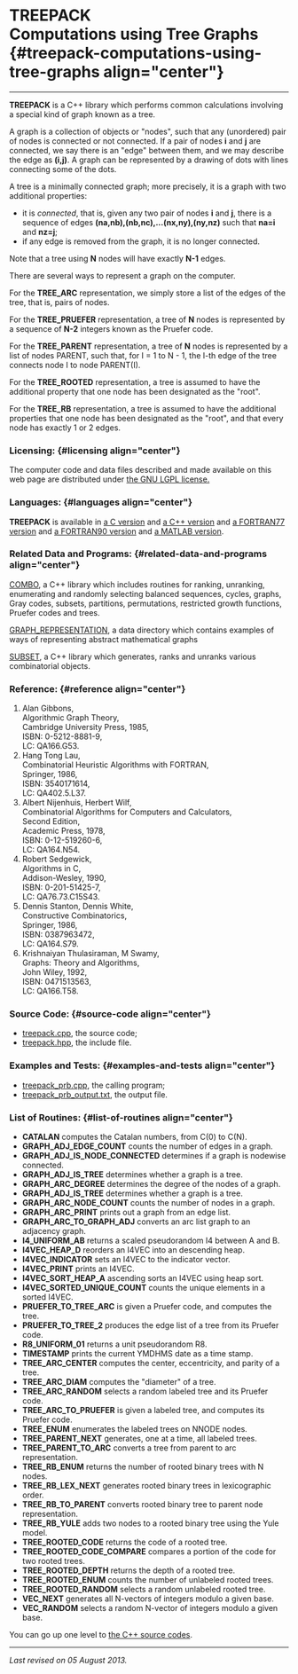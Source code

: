 TREEPACK\
Computations using Tree Graphs {#treepack-computations-using-tree-graphs align="center"}
==============================

------------------------------------------------------------------------

**TREEPACK** is a C++ library which performs common calculations
involving a special kind of graph known as a tree.

A graph is a collection of objects or "nodes", such that any (unordered)
pair of nodes is connected or not connected. If a pair of nodes **i**
and **j** are connected, we say there is an "edge" between them, and we
may describe the edge as **(i,j)**. A graph can be represented by a
drawing of dots with lines connecting some of the dots.

A tree is a minimally connected graph; more precisely, it is a graph
with two additional properties:

-   it is *connected*, that is, given any two pair of nodes **i** and
    **j**, there is a sequence of edges
    **(na,nb),(nb,nc),...(nx,ny),(ny,nz)** such that **na=i** and
    **nz=j**;
-   if any edge is removed from the graph, it is no longer connected.

Note that a tree using **N** nodes will have exactly **N-1** edges.

There are several ways to represent a graph on the computer.

For the **TREE\_ARC** representation, we simply store a list of the
edges of the tree, that is, pairs of nodes.

For the **TREE\_PRUEFER** representation, a tree of **N** nodes is
represented by a sequence of **N-2** integers known as the Pruefer code.

For the **TREE\_PARENT** representation, a tree of **N** nodes is
represented by a list of nodes PARENT, such that, for I = 1 to N - 1,
the I-th edge of the tree connects node I to node PARENT(I).

For the **TREE\_ROOTED** representation, a tree is assumed to have the
additional property that one node has been designated as the "root".

For the **TREE\_RB** representation, a tree is assumed to have the
additional properties that one node has been designated as the "root",
and that every node has exactly 1 or 2 edges.

### Licensing: {#licensing align="center"}

The computer code and data files described and made available on this
web page are distributed under [the GNU LGPL
license.](../../txt/gnu_lgpl.txt)

### Languages: {#languages align="center"}

**TREEPACK** is available in [a C
version](../../c_src/treepack/treepack.html) and [a C++
version](../../cpp_src/treepack/treepack.html) and [a FORTRAN77
version](../../f77_src/treepack/treepack.html) and [a FORTRAN90
version](../../f_src/treepack/treepack.html) and [a MATLAB
version](../../m_src/treepack/treepack.html).

### Related Data and Programs: {#related-data-and-programs align="center"}

[COMBO](../../cpp_src/combo/combo.html), a C++ library which includes
routines for ranking, unranking, enumerating and randomly selecting
balanced sequences, cycles, graphs, Gray codes, subsets, partitions,
permutations, restricted growth functions, Pruefer codes and trees.

[GRAPH\_REPRESENTATION](../../data/graph_representation/graph_representation.html),
a data directory which contains examples of ways of representing
abstract mathematical graphs

[SUBSET](../../cpp_src/subset/subset.html), a C++ library which
generates, ranks and unranks various combinatorial objects.

### Reference: {#reference align="center"}

1.  Alan Gibbons,\
    Algorithmic Graph Theory,\
    Cambridge University Press, 1985,\
    ISBN: 0-5212-8881-9,\
    LC: QA166.G53.
2.  Hang Tong Lau,\
    Combinatorial Heuristic Algorithms with FORTRAN,\
    Springer, 1986,\
    ISBN: 3540171614,\
    LC: QA402.5.L37.
3.  Albert Nijenhuis, Herbert Wilf,\
    Combinatorial Algorithms for Computers and Calculators,\
    Second Edition,\
    Academic Press, 1978,\
    ISBN: 0-12-519260-6,\
    LC: QA164.N54.
4.  Robert Sedgewick,\
    Algorithms in C,\
    Addison-Wesley, 1990,\
    ISBN: 0-201-51425-7,\
    LC: QA76.73.C15S43.
5.  Dennis Stanton, Dennis White,\
    Constructive Combinatorics,\
    Springer, 1986,\
    ISBN: 0387963472,\
    LC: QA164.S79.
6.  Krishnaiyan Thulasiraman, M Swamy,\
    Graphs: Theory and Algorithms,\
    John Wiley, 1992,\
    ISBN: 0471513563,\
    LC: QA166.T58.

### Source Code: {#source-code align="center"}

-   [treepack.cpp](treepack.cpp), the source code;
-   [treepack.hpp](treepack.hpp), the include file.

### Examples and Tests: {#examples-and-tests align="center"}

-   [treepack\_prb.cpp](treepack_prb.cpp), the calling program;
-   [treepack\_prb\_output.txt](treepack_prb_output.txt), the output
    file.

### List of Routines: {#list-of-routines align="center"}

-   **CATALAN** computes the Catalan numbers, from C(0) to C(N).
-   **GRAPH\_ADJ\_EDGE\_COUNT** counts the number of edges in a graph.
-   **GRAPH\_ADJ\_IS\_NODE\_CONNECTED** determines if a graph is
    nodewise connected.
-   **GRAPH\_ADJ\_IS\_TREE** determines whether a graph is a tree.
-   **GRAPH\_ARC\_DEGREE** determines the degree of the nodes of a
    graph.
-   **GRAPH\_ADJ\_IS\_TREE** determines whether a graph is a tree.
-   **GRAPH\_ARC\_NODE\_COUNT** counts the number of nodes in a graph.
-   **GRAPH\_ARC\_PRINT** prints out a graph from an edge list.
-   **GRAPH\_ARC\_TO\_GRAPH\_ADJ** converts an arc list graph to an
    adjacency graph.
-   **I4\_UNIFORM\_AB** returns a scaled pseudorandom I4 between A
    and B.
-   **I4VEC\_HEAP\_D** reorders an I4VEC into an descending heap.
-   **I4VEC\_INDICATOR** sets an I4VEC to the indicator vector.
-   **I4VEC\_PRINT** prints an I4VEC.
-   **I4VEC\_SORT\_HEAP\_A** ascending sorts an I4VEC using heap sort.
-   **I4VEC\_SORTED\_UNIQUE\_COUNT** counts the unique elements in a
    sorted I4VEC.
-   **PRUEFER\_TO\_TREE\_ARC** is given a Pruefer code, and computes the
    tree.
-   **PRUEFER\_TO\_TREE\_2** produces the edge list of a tree from its
    Pruefer code.
-   **R8\_UNIFORM\_01** returns a unit pseudorandom R8.
-   **TIMESTAMP** prints the current YMDHMS date as a time stamp.
-   **TREE\_ARC\_CENTER** computes the center, eccentricity, and parity
    of a tree.
-   **TREE\_ARC\_DIAM** computes the "diameter" of a tree.
-   **TREE\_ARC\_RANDOM** selects a random labeled tree and its Pruefer
    code.
-   **TREE\_ARC\_TO\_PRUEFER** is given a labeled tree, and computes its
    Pruefer code.
-   **TREE\_ENUM** enumerates the labeled trees on NNODE nodes.
-   **TREE\_PARENT\_NEXT** generates, one at a time, all labeled trees.
-   **TREE\_PARENT\_TO\_ARC** converts a tree from parent to arc
    representation.
-   **TREE\_RB\_ENUM** returns the number of rooted binary trees with N
    nodes.
-   **TREE\_RB\_LEX\_NEXT** generates rooted binary trees in
    lexicographic order.
-   **TREE\_RB\_TO\_PARENT** converts rooted binary tree to parent node
    representation.
-   **TREE\_RB\_YULE** adds two nodes to a rooted binary tree using the
    Yule model.
-   **TREE\_ROOTED\_CODE** returns the code of a rooted tree.
-   **TREE\_ROOTED\_CODE\_COMPARE** compares a portion of the code for
    two rooted trees.
-   **TREE\_ROOTED\_DEPTH** returns the depth of a rooted tree.
-   **TREE\_ROOTED\_ENUM** counts the number of unlabeled rooted trees.
-   **TREE\_ROOTED\_RANDOM** selects a random unlabeled rooted tree.
-   **VEC\_NEXT** generates all N-vectors of integers modulo a given
    base.
-   **VEC\_RANDOM** selects a random N-vector of integers modulo a given
    base.

You can go up one level to [the C++ source codes](../cpp_src.html).

------------------------------------------------------------------------

*Last revised on 05 August 2013.*

